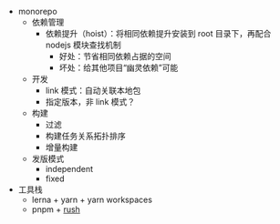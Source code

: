 - monorepo
  - 依赖管理
    - 依赖提升（hoist）：将相同依赖提升安装到 root 目录下，再配合 nodejs 模块查找机制
      - 好处：节省相同依赖占据的空间
      - 坏处：给其他项目“幽灵依赖”可能
  - 开发
    - link 模式：自动关联本地包
    - 指定版本，非 link 模式？
  - 构建
    - 过滤
    - 构建任务关系拓扑排序
    - 增量构建
  - 发版模式
    - independent
    - fixed
- 工具栈
  - lerna + yarn + yarn workspaces
  - pnpm + [rush](https://github.com/microsoft/rushstack)